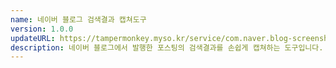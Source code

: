 ```yaml
---
name: 네이버 블로그 검색결과 캡쳐도구
version: 1.0.0
updateURL: https://tampermonkey.myso.kr/service/com.naver.blog-screenshot.search.user.js
description: 네이버 블로그에서 발행한 포스팅의 검색결과를 손쉽게 캡쳐하는 도구입니다. 
---
```

